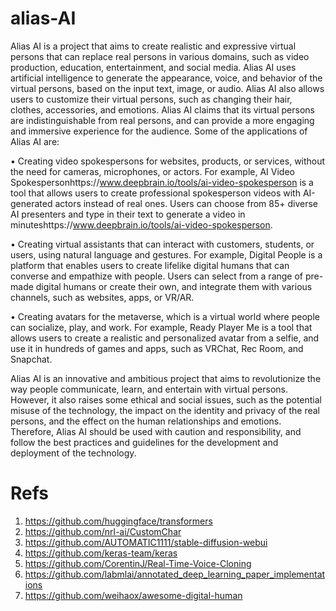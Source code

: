 # alias-AI
Alias AI is a project that aims to create realistic and expressive virtual persons that can replace real persons in various domains, such as video production, education, entertainment, and social media. Alias AI uses artificial intelligence to generate the appearance, voice, and behavior of the virtual persons, based on the input text, image, or audio. Alias AI also allows users to customize their virtual persons, such as changing their hair, clothes, accessories, and emotions. Alias AI claims that its virtual persons are indistinguishable from real persons, and can provide a more engaging and immersive experience for the audience. Some of the applications of Alias AI are:

•  Creating video spokespersons for websites, products, or services, without the need for cameras, microphones, or actors. For example, AI Video Spokespersonhttps://www.deepbrain.io/tools/ai-video-spokesperson is a tool that allows users to create professional spokesperson videos with AI-generated actors instead of real ones. Users can choose from 85+ diverse AI presenters and type in their text to generate a video in minuteshttps://www.deepbrain.io/tools/ai-video-spokesperson.

•  Creating virtual assistants that can interact with customers, students, or users, using natural language and gestures. For example, Digital People is a platform that enables users to create lifelike digital humans that can converse and empathize with people. Users can select from a range of pre-made digital humans or create their own, and integrate them with various channels, such as websites, apps, or VR/AR.

•  Creating avatars for the metaverse, which is a virtual world where people can socialize, play, and work. For example, Ready Player Me is a tool that allows users to create a realistic and personalized avatar from a selfie, and use it in hundreds of games and apps, such as VRChat, Rec Room, and Snapchat.

Alias AI is an innovative and ambitious project that aims to revolutionize the way people communicate, learn, and entertain with virtual persons. However, it also raises some ethical and social issues, such as the potential misuse of the technology, the impact on the identity and privacy of the real persons, and the effect on the human relationships and emotions. Therefore, Alias AI should be used with caution and responsibility, and follow the best practices and guidelines for the development and deployment of the technology.


# Refs

1. https://github.com/huggingface/transformers
2. https://github.com/nrl-ai/CustomChar
3. https://github.com/AUTOMATIC1111/stable-diffusion-webui
4. https://github.com/keras-team/keras
5. https://github.com/CorentinJ/Real-Time-Voice-Cloning
6. https://github.com/labmlai/annotated_deep_learning_paper_implementations
7. https://github.com/weihaox/awesome-digital-human

